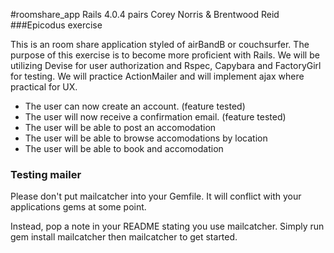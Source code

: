 #roomshare_app
Rails 4.0.4
pairs Corey Norris & Brentwood Reid
###Epicodus exercise

This is an room share application styled of airBandB or couchsurfer. The purpose of this exercise is to become more proficient with Rails.  We will be utilizing Devise for user authorization and Rspec, Capybara and FactoryGirl for testing. We will practice ActionMailer and will implement ajax where practical for UX.

* The user can now create an account. (feature tested)
* The user will now receive a confirmation email. (feature tested)
* The user will be able to post an accomodation
* The user will be able to browse accomodations by location
* The user will be able to book and accomodation


### Testing mailer
Please don't put mailcatcher into your Gemfile. It will conflict with your applications gems at some point.

Instead, pop a note in your README stating you use mailcatcher. Simply run gem install mailcatcher then mailcatcher to get started.
